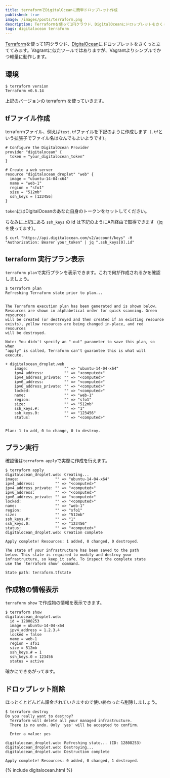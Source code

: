 ```yaml
---
title: terraformでDigitalOceanに簡単ドロップレット作成
published: true
image: /images/posts/terraform.png
description: Terraformを使って1円クラウド、DigitalOceanにドロップレットをさくっと立ててみます。Vagrantに似たツールではありますが、Vagrantよりシンプルでかつ軽量に動作します。
tags: digitalocean terraform
---
```


[Terraform](https://www.terraform.io/)を使って1円クラウド、[DigitalOcean](https://m.do.co/c/a79091850c6e)にドロップレットをさくっと立ててみます。Vagrantに似たツールではありますが、Vagrantよりシンプルでかつ軽量に動作します。

## 環境

    $ terraform version
    Terraform v0.6.14

上記のバージョンの terraform を使っていきます。

## tfファイル作成

terraformファイル、例えば`test.tf`ファイルを下記のように作成します（`.tf`という拡張子でファイル名はなんでもよいようです）。

    # Configure the DigitalOcean Provider
    provider "digitalocean" {
      token = "your_digitalocean_token"
    }

    # Create a web server
    resource "digitalocean_droplet" "web" {
      image = "ubuntu-14-04-x64"
      name = "web-1"
      region = "sfo1"
      size = "512mb"
      ssh_keys = [123456]
    }

`token`にはDigitalOceanのあなた自身のトークンをセットしてください。

ちなみに上記にある `ssh_keys` の id は下記のようにAPI経由で取得できます（jqを使ってます）。

    $ curl "https://api.digitalocean.com/v2/account/keys" -H "Authorization: Bearer your_token" | jq ".ssh_keys[0].id"

## terraform 実行プラン表示

`terraform plan`で実行プランを表示できます。これで何が作成されるかを確認しましょう。

    $ terraform plan
    Refreshing Terraform state prior to plan...


    The Terraform execution plan has been generated and is shown below.
    Resources are shown in alphabetical order for quick scanning. Green resources
    will be created (or destroyed and then created if an existing resource
    exists), yellow resources are being changed in-place, and red resources
    will be destroyed.

    Note: You didn't specify an "-out" parameter to save this plan, so when
    "apply" is called, Terraform can't guarantee this is what will execute.

    + digitalocean_droplet.web
        image:                "" => "ubuntu-14-04-x64"
        ipv4_address:         "" => "<computed>"
        ipv4_address_private: "" => "<computed>"
        ipv6_address:         "" => "<computed>"
        ipv6_address_private: "" => "<computed>"
        locked:               "" => "<computed>"
        name:                 "" => "web-1"
        region:               "" => "sfo1"
        size:                 "" => "512mb"
        ssh_keys.#:           "" => "1"
        ssh_keys.0:           "" => "123456"
        status:               "" => "<computed>"


    Plan: 1 to add, 0 to change, 0 to destroy.

## プラン実行

確認後は`terraform apply`で実際に作成を行えます。

    $ terraform apply
    digitalocean_droplet.web: Creating...
    image:                "" => "ubuntu-14-04-x64"
    ipv4_address:         "" => "<computed>"
    ipv4_address_private: "" => "<computed>"
    ipv6_address:         "" => "<computed>"
    ipv6_address_private: "" => "<computed>"
    locked:               "" => "<computed>"
    name:                 "" => "web-1"
    region:               "" => "sfo1"
    size:                 "" => "512mb"
    ssh_keys.#:           "" => "1"
    ssh_keys.0:           "" => "123456"
    status:               "" => "<computed>"
    digitalocean_droplet.web: Creation complete

    Apply complete! Resources: 1 added, 0 changed, 0 destroyed.

    The state of your infrastructure has been saved to the path
    below. This state is required to modify and destroy your
    infrastructure, so keep it safe. To inspect the complete state
    use the `terraform show` command.

    State path: terraform.tfstate

## 作成物の情報表示

`terraform show` で作成物の情報を表示できます。

    $ terraform show
    digitalocean_droplet.web:
      id = 12808253
      image = ubuntu-14-04-x64
      ipv4_address = 1.2.3.4
      locked = false
      name = web-1
      region = sfo1
      size = 512mb
      ssh_keys.# = 1
      ssh_keys.0 = 123456
      status = active

確かにできあがってます。

## ドロップレット削除

ほっとくとどんどん課金されていきますので使い終わったら削除しましょう。

    $ terraform destroy
    Do you really want to destroy?
      Terraform will delete all your managed infrastructure.
      There is no undo. Only 'yes' will be accepted to confirm.

      Enter a value: yes

    digitalocean_droplet.web: Refreshing state... (ID: 12808253)
    digitalocean_droplet.web: Destroying...
    digitalocean_droplet.web: Destruction complete

    Apply complete! Resources: 0 added, 0 changed, 1 destroyed.

{% include digitalocean.html %}
